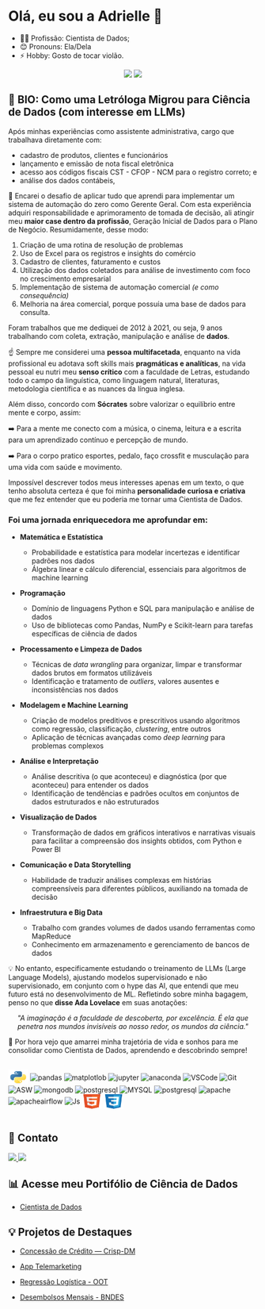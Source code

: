 # Olá, eu sou a Adrielle 👋

- 👩‍💻 Profissão: Cientista de Dados;
- 😊 Pronouns: Ela/Dela
- ⚡ Hobby: Gosto de tocar violão.



<div align="center">
  <img height="180em" src="https://github-readme-stats.vercel.app/api?username=adrielleClemente&show_icons=true&theme=dracula&include_all_commits=true&count_private=true"/>
    
  <img height="180em" src="https://github-readme-stats.vercel.app/api/top-langs/?username=adrielleClemente&layout=compact&langs_count=7&theme=dracula"/>
</div>

## 🌱 BIO: Como uma Letróloga Migrou para Ciência de Dados (com interesse em LLMs)

Após minhas experiências como assistente administrativa, cargo que trabalhava diretamente com:

- cadastro de produtos, clientes e funcionários
- lançamento e emissão de nota fiscal eletrônica
- acesso aos códigos fiscais CST - CFOP - NCM para o registro correto; e
- análise dos dados contábeis,

🦾 Encarei o desafio de aplicar tudo que aprendi para implementar um sistema de automação do zero como Gerente Geral. Com esta experiência adquiri responsabilidade e aprimoramento de tomada de decisão, ali atingir meu **maior case dentro da profissão**, Geração Inicial de Dados para o Plano de Negócio. Resumidamente, desse modo:
1. Criação de uma rotina de resolução de problemas
2. Uso de Excel para os registros e insights do comércio
3. Cadastro de clientes, faturamento e custos
4. Utilização dos dados coletados para análise de investimento com foco no crescimento empresarial
5. Implementação de sistema de automação comercial
    _(e como consequência)_
6. Melhoria na área comercial, porque possuía uma base de dados para consulta.

Foram trabalhos que me dediquei de 2012 à 2021, ou seja, 9 anos trabalhando com coleta, extração, manipulação e análise de **dados**.

☝️ Sempre me considerei uma **pessoa multifacetada**, enquanto na vida profissional eu adotava soft skills mais **pragmáticas e analíticas**, na vida pessoal eu nutri meu **senso crítico** com a faculdade de Letras, estudando todo o campo da linguística, como linguagem natural, literaturas, metodologia científica e as nuances da língua inglesa.

Além disso, concordo com **Sócrates** sobre valorizar o equilíbrio entre mente e corpo, assim:

➡️ Para a mente me conecto com a música, o cinema, leitura e a escrita para um aprendizado contínuo e percepção de mundo.

➡️ Para o corpo pratico esportes, pedalo, faço crossfit e musculação para uma vida com saúde e movimento.

Impossível descrever todos meus interesses apenas em um texto, o que tenho absoluta certeza é que foi minha **personalidade curiosa e criativa** que me fez entender que eu poderia me tornar uma Cientista de Dados.

### Foi uma jornada enriquecedora me aprofundar em:
- **Matemática e Estatística**
  - Probabilidade e estatística para modelar incertezas e identificar padrões nos dados  
  - Álgebra linear e cálculo diferencial, essenciais para algoritmos de machine learning

- **Programação**
  - Domínio de linguagens Python e SQL para manipulação e análise de dados  
  - Uso de bibliotecas como Pandas, NumPy e Scikit-learn para tarefas específicas de ciência de dados

- **Processamento e Limpeza de Dados**
  - Técnicas de *data wrangling* para organizar, limpar e transformar dados brutos em formatos utilizáveis  
  - Identificação e tratamento de *outliers*, valores ausentes e inconsistências nos dados

- **Modelagem e Machine Learning**
  - Criação de modelos preditivos e prescritivos usando algoritmos como regressão, classificação, *clustering*, entre outros  
  - Aplicação de técnicas avançadas como *deep learning* para problemas complexos

- **Análise e Interpretação**
  - Análise descritiva (o que aconteceu) e diagnóstica (por que aconteceu) para entender os dados  
  - Identificação de tendências e padrões ocultos em conjuntos de dados estruturados e não estruturados

- **Visualização de Dados**
  - Transformação de dados em gráficos interativos e narrativas visuais para facilitar a compreensão dos insights obtidos, com Python e Power BI

- **Comunicação e Data Storytelling**
  - Habilidade de traduzir análises complexas em histórias compreensíveis para diferentes públicos, auxiliando na tomada de decisão

- **Infraestrutura e Big Data**
  - Trabalho com grandes volumes de dados usando ferramentas como MapReduce  
  - Conhecimento em armazenamento e gerenciamento de bancos de dados


💡 No entanto, especificamente estudando o treinamento de LLMs (Large Language Models), ajustando modelos supervisionado e não supervisionado, em conjunto com o hype das AI, que entendi que meu futuro está no desenvolvimento de ML. Refletindo sobre minha bagagem, penso no que **disse Ada Lovelace** em suas anotações:

<p align="center">
  <em>"A imaginação é a faculdade de descoberta, por excelência. É ela que penetra nos mundos invisíveis ao nosso redor, os mundos da ciência."</em>
</p>


🚀 Por hora vejo que amarrei minha trajetória de vida e sonhos para me consolidar como Cientista de Dados, aprendendo e descobrindo sempre!
  
<div style="display: inline_block"><br>
  <img align="center" alt="Python" height="30" width="40" src="https://raw.githubusercontent.com/devicons/devicon/master/icons/python/python-original.svg"/>
  <img align="center" alt="pandas" height="30" width="40" src="https://cdn.jsdelivr.net/gh/devicons/devicon@latest/icons/pandas/pandas-original-wordmark.svg" />
  <img align="center" alt="matplotlob" height="30" width="40" src="https://cdn.jsdelivr.net/gh/devicons/devicon@latest/icons/matplotlib/matplotlib-original.svg" />
  <img align="center" alt="jupyter" height="30" width="40" src="https://cdn.jsdelivr.net/gh/devicons/devicon@latest/icons/jupyter/jupyter-original-wordmark.svg" />
  <img align="center" alt="anaconda" height="30" width="40" src="https://cdn.jsdelivr.net/gh/devicons/devicon@latest/icons/anaconda/anaconda-original-wordmark.svg" />
  <img align="center" alt="VSCode" height="30" width="40" src="https://cdn.jsdelivr.net/gh/devicons/devicon/icons/vscode/vscode-original.svg" />
  <img align="center" alt="Git" height="30" width="40" src="https://cdn.jsdelivr.net/gh/devicons/devicon/icons/git/git-original.svg"/>
  <img align="center" alt="ASW" height="30" width="40" src="https://cdn.jsdelivr.net/gh/devicons/devicon@latest/icons/amazonwebservices/amazonwebservices-plain-wordmark.svg"/>
  <img align="center" alt="mongodb" height="30" width="40" src="https://cdn.jsdelivr.net/gh/devicons/devicon@latest/icons/mongodb/mongodb-original-wordmark.svg" />
  <img align="center" alt="postgresql" height="30" width="40" src="https://cdn.jsdelivr.net/gh/devicons/devicon@latest/icons/postgresql/postgresql-original.svg" />
  <img align="center" alt="MYSQL" height="30" width="40" src="https://cdn.jsdelivr.net/gh/devicons/devicon/icons/mysql/mysql-original.svg"/>
  <img align="center" alt="postgresql" height="30" width="40" src="https://cdn.jsdelivr.net/gh/devicons/devicon@latest/icons/dbeaver/dbeaver-original.svg" />
  <img align="center" alt="apache" height="30" width="40" src="https://cdn.jsdelivr.net/gh/devicons/devicon@latest/icons/apachespark/apachespark-original.svg" />
  <img align="center" alt="apacheairflow" height="30" width="40" src="https://cdn.jsdelivr.net/gh/devicons/devicon@latest/icons/apacheairflow/apacheairflow-original.svg" />
  <img align="center" alt="Js" height="30" width="40" src="https://cdn.jsdelivr.net/gh/devicons/devicon/icons/javascript/javascript-original.svg">
  <img align="center" alt="HTML" height="30" width="40" src="https://raw.githubusercontent.com/devicons/devicon/master/icons/html5/html5-original.svg"/>
  <img align="center" alt="CSS" height="30" width="40" src="https://raw.githubusercontent.com/devicons/devicon/master/icons/css3/css3-original.svg"/>
  
          
                      
          
          
  </div><br>
  
  
  ## 🛜 Contato
 
<div> 
  <a href="https://www.linkedin.com/in/adrielleclemente/" target="_blank" rel="noopener noreferrer">
    <img src="https://img.shields.io/badge/-LinkedIn-%230077B5?style=for-the-badge&logo=linkedin&logoColor=white">
  </a>
  <a href="https://www.kaggle.com/adrielleclemente" target="_blank" rel="noopener noreferrer">
    <img src="https://img.shields.io/badge/-kaggle-%230077B5?style=for-the-badge&logo=kaggle&logoColor=white">
  </a>
</div>


 
 
</div>


## 📊 Acesse meu Portifólio de Ciência de Dados

- [Cientista de Dados](https://github.com/adrielleClemente/cientista_de_dados/tree/main)

## 💡 Projetos de Destaques

- [Concessão de Crédito — Crisp-DM](https://github.com/adrielleClemente/cientista_de_dados/tree/main/2.Ci%C3%AAncia%20de%20Dados/classifica_cretido_Crisp-DM#concess%C3%A3o-de-cr%C3%A9dito)

- [App Telemarketing](https://github.com/adrielleClemente/cientista_de_dados/tree/main/3.M%C3%B3dulos%20Streamlit/28.Streamlit%20III%2C%20IV)

- [Regressão Logística - OOT](https://github.com/adrielleClemente/cientista_de_dados/tree/main/2.Ci%C3%AAncia%20de%20Dados/37.Regress%C3%A3o%20Log%C3%ADstica%20II)

- [Desembolsos Mensais - BNDES](https://github.com/adrielleClemente/cientista_de_dados/tree/main/4.Projeto%20Semantix)




          
